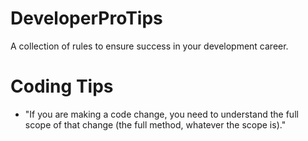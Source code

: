 # DeveloperProTips
A collection of rules to ensure success in your development career.

# Coding Tips
- "If you are making a code change, you need to understand the full scope of that change (the full method, whatever the scope is)."
